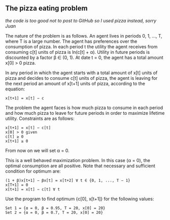 ## The pizza eating problem

*the code is too good not to post to GitHub so I used pizza instead, sorry Juan*

The nature of the problem is as follows. An agent lives in periods 0, 1, ..., T, where T is a large number. The agent has preferences over the consumption of pizza. In each period t the utility the agent receives from consuming c[t] units of pizza is ln(c[t] + α). Utility in future periods is discounted by a factor β ∈ (0, 1). At date t = 0, the agent has a total amount x[0] > 0 pizza.

In any period in which the agent starts with a total amount of x[t] units of pizza and decides to consume c[t] units of pizza, the agent is leaving for the next period an amount of x[t+1] units of pizza, according to the equation:

```
x[t+1] = x[t] − c
```

The problem the agent faces is how much pizza to consume in each period and how much pizza to leave for future periods in order to maximize lifetime utility. Constraints are as follows:

```
x[t+1] = x[t] − c[t]
x[0] > 0 given
c[t] ≥ 0
x[t+1] ≥ 0
```

From now on we will set α = 0.

This is a well behaved maximization problem. In this case (α = 0), the optimal consumption are all positive. Note that necessary and sufficient condition for optimum are:

```
(1 + β)x[t+1] − βx[t] = x[t+2] ∀ t ∈ {0, 1, ..., T − 1}
x[T+1] = 0
x[t+1] = x[t] − c[t] ∀ t
```

Use the program to find optimum {c[0], x[t+1]} for the following values:

```
Set 1 = {α = 0, β = 0.95, T = 20, x[0] = 20}
Set 2 = {α = 0, β = 0.7, T = 20, x[0] = 20}
```
